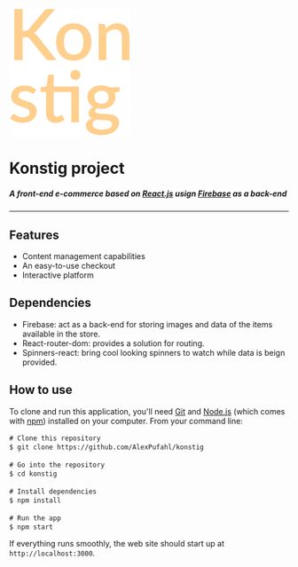 ![Konstig Icon](https://raw.githubusercontent.com/AlexPufahl/konstig/23623f0ea019a924b2086c0782134aab4258ebb2/public/favicon.svg)
# Konstig project

##### A front-end e-commerce based on [React.js](www.reactjs.org) usign [Firebase](https://firebase.google.com/) as a back-end
---

## Features

- Content management capabilities
- An easy-to-use checkout
- Interactive platform

## Dependencies

- Firebase: act as a back-end for storing images and data of the items available in the store.
- React-router-dom: provides a solution for routing.
- Spinners-react: bring cool looking spinners to watch while data is beign provided.

## How to use
To clone and run this application, you'll need [Git](https://git-scm.com/) and [Node.js](https://nodejs.org/en/download/) (which comes with [npm](https://www.npmjs.com/)) installed on your computer. From your command line:
``` 
# Clone this repository
$ git clone https://github.com/AlexPufahl/konstig

# Go into the repository
$ cd konstig

# Install dependencies
$ npm install

# Run the app
$ npm start
```
If everything runs smoothly, the web site should start up at `http://localhost:3000`. 
